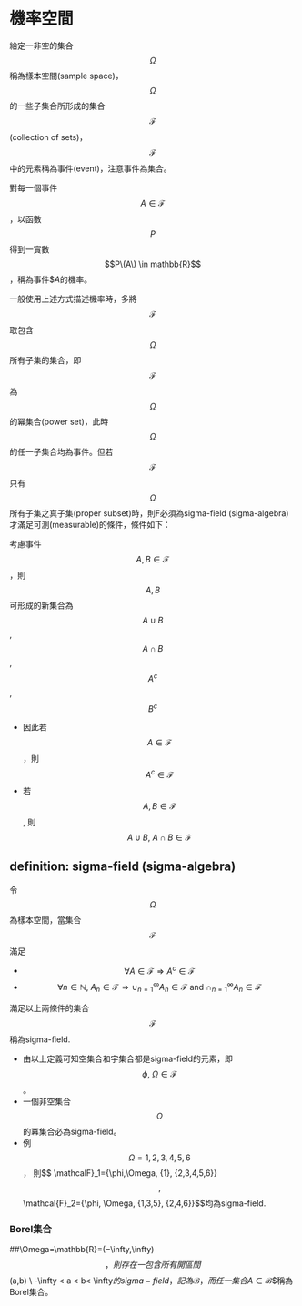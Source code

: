 # 機率空間

給定一非空的集合$$\Omega$$稱為樣本空間\(sample space\)，$$\Omega$$的一些子集合所形成的集合$$\mathcal{F}$$\(collection of sets\)，$$\mathcal{F}$$中的元素稱為事件\(event\)，注意事件為集合。

對每一個事件$$A \in \mathcal{F}$$，以函數$$P$$得到一實數 $$P\(A\) \in mathbb{R}$$，稱為事件$$A$的機率。

一般使用上述方式描述機率時，多將$$\mathcal{F}$$取包含$$\Omega$$所有子集的集合，即$$\mathcal{F}$$為$$\Omega$$的冪集合\(power set\)，此時$$\Omega$$的任一子集合均為事件。但若$$\mathcal{F}$$只有$$\Omega$$所有子集之真子集\(proper subset\)時，則F必須為sigma-field \(sigma-algebra\)才滿足可測\(measurable\)的條件，條件如下：

考慮事件 $$A, B \in \mathcal{F}$$，則$$A,B$$可形成的新集合為$$A \cup B$$, $$A \cap B$$, $$A^c$$, $$B^c$$

* 因此若$$A \in \mathcal{F}$$，則 $$A^c\in \mathcal{F}$$
* 若$$A,B \in \mathcal{F}$$, 則 $$A \cup B,\ A\cap B \in \mathcal{F}$$

## definition: sigma-field \(sigma-algebra\)

令 $$\Omega$$為樣本空間，當集合 $$\mathcal{F}$$滿足

 * $$\forall A \in \mathcal{F} \Rightarrow A^c \in \mathcal{F}$$
 * $$\forall n \in \mathbb{N}, \ A_n \in \mathcal{F} \Rightarrow  \cup_{n=1}^{\infty} A_n \in \mathcal{F}\  \text{and}\ \cap_{n=1}^{\infty}A_n \in \mathcal{F}$$

滿足以上兩條件的集合$$\mathcal{F}$$稱為sigma-field.

* 由以上定義可知空集合和宇集合都是sigma-field的元素，即 $$\phi,\ \Omega \in \mathcal{F}$$。
* 一個非空集合$$ \Omega $$的冪集合必為sigma-field。
* 例 $$\Omega={1,2,3,4,5,6} $$， 則$$ \mathcalF}_1={\phi,\Omega, {1}, {2,3,4,5,6}}$$, $$\mathcal{F}_2={\phi, \Omega, {1,3,5}, {2,4,6}}$$均為sigma-field.


### Borel集合
##\Omega=\mathbb{R}=(−\infty,\infty)$$，則存在一包含所有開區間$$(a,b) \ -\infty < a < b< \infty$的sigma-field，記為$$\mathcal{B}$$，而任一集合$$A \in \mathcal{B}$$稱為Borel集合。





